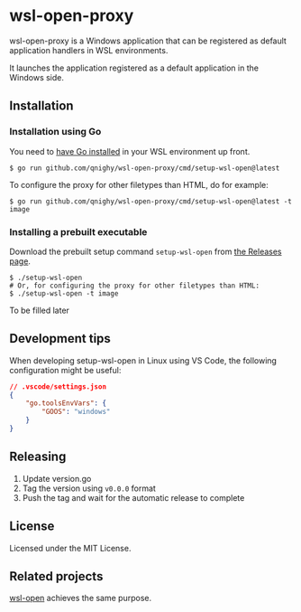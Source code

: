 # wsl-open-proxy

wsl-open-proxy is a Windows application that can be registered
as default application handlers in WSL environments.

It launches the application registered as a default application
in the Windows side.

## Installation

### Installation using Go

You need to [have Go installed](https://go.dev/doc/install) in your WSL environment up front.

```console
$ go run github.com/qnighy/wsl-open-proxy/cmd/setup-wsl-open@latest
```

To configure the proxy for other filetypes than HTML, do for example:

```console
$ go run github.com/qnighy/wsl-open-proxy/cmd/setup-wsl-open@latest -t image
```

### Installing a prebuilt executable

Download the prebuilt setup command `setup-wsl-open` from
[the Releases page](https://github.com/qnighy/wsl-open-proxy/releases).

```console
$ ./setup-wsl-open
# Or, for configuring the proxy for other filetypes than HTML:
$ ./setup-wsl-open -t image
```

To be filled later

## Development tips

When developing setup-wsl-open in Linux using VS Code, the following configuration might be useful:

```json
// .vscode/settings.json
{
    "go.toolsEnvVars": {
        "GOOS": "windows"
    }
}
```

## Releasing

1. Update version.go
2. Tag the version using `v0.0.0` format
3. Push the tag and wait for the automatic release to complete

## License

Licensed under the MIT License.

## Related projects

[wsl-open](https://github.com/4U6U57/wsl-open) achieves the same purpose.
